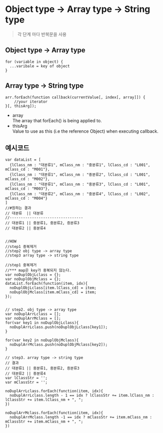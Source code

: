# Object type -> Array type -> String type
> 각 단계 마다 반복문을 사용

## Object type -> Array type
> 
```
for (variable in object) { 
  ...varibale = key of object
}
``` 

## Array type -> String type
> 
```
arr.forEach(function callback(currentValue[, index[, array]]) {
    //your iterator
}[, thisArg]);
```
 * array  
The array that forEach() is being applied to.
 * thisArg   
Value to use as this (i.e the reference Object) when executing callback.


## 예시코드
```
var dataList = [
  {lClass_nm : "대분류1", mClass_nm : "중분류1", lClass_cd : "L001", mClass_cd : "M001"},
  {lClass_nm : "대분류1", mClass_nm : "중분류2", lClass_cd : "L001", mClass_cd : "M002"},
  {lClass_nm : "대분류1", mClass_nm : "중분류3", lClass_cd : "L001", mClass_cd : "M003"},
  {lClass_nm : "대분류2", mClass_nm : "중분류4", lClass_cd : "L002", mClass_cd : "M004"}
]
//#원하는 결과
// 대분류  || 대분류
//---------------------------------
// 대분류1 || 중분류1, 중분류2, 증분류3
// 대분류2 || 중분류4


//HOW 
//step1 중복제거
//step2 obj type -> array type
//step3 array type -> string type

//step1 중복제거 
//*** map은 key가 중복되지 않는다.
var noDuplObjLclass = {};
var noDuplObjMclass = {};
dataList.forEach(function(item, idx){
  noDuplObjLclass[item.lClass_cd] = item;
  noDuplObjMclass[item.mClass_cd] = item;
});


// step2. obj type -> array type
var noDuplArrLclass = [];
var noDuplArrMclass = [];
for(var key1 in noDuplObjLclass){
  noDuplArrLclass.push(noDuplObjLclass[key1]);
}

for(var key2 in noDuplObjMclass){
  noDuplArrMclass.push(noDuplObjMclass[key2]);
}

// step3. array type -> string type
// 결과
// 대분류1 || 중분류1, 중분류2, 증분류3
// 대분류2 || 중분류4
var lClassStr = '';
var mClassStr = '';

noDuplArrLclass.forEach(function(item, idx){
  noDuplArrLclass.length - 1 == idx ? lClassStr += item.lClass_nm : lClassStr += item.lClass_nm + ", ";
})

noDuplArrMclass.forEach(function(item, idx){
  noDuplArrMclass.length -1 == idx ? mClassStr += item.mClass_nm : mClassStr += item.mClass_nm + ", ";
})
```